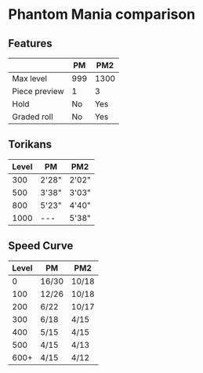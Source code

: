 Phantom Mania comparison
========================

## Features

|            | PM  | PM2  |
|------------|-----|------|
| Max level  | 999 | 1300 |
| Piece preview |  1 |  3 |
| Hold       | No  | Yes  |
| Graded roll | No  | Yes |

## Torikans

| Level      |  PM   |  PM2  |
|------------|-------|-------|
| 300        | 2'28" | 2'02" |
| 500        | 3'38" | 3'03" |
| 800        | 5'23" | 4'40" |
| 1000       |  ---  | 5'38" |

## Speed Curve

| Level      |  PM   |  PM2  |
|------------|-------|-------|
| 0          | 16/30 | 10/18 |
| 100        | 12/26 | 10/18 |
| 200        |  6/22 | 10/17 |
| 300        |  6/18 |  4/15 |
| 400        |  5/15 |  4/15 |
| 500        |  4/15 |  4/13 |
| 600+       |  4/15 |  4/12 |